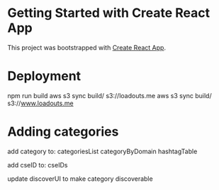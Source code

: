 # Getting Started with Create React App

This project was bootstrapped with [Create React App](https://github.com/facebook/create-react-app).

# Deployment
npm run build
aws s3 sync build/ s3://loadouts.me
aws s3 sync build/ s3://www.loadouts.me

# Adding categories
add category to:
categoriesList
categoryByDomain
hashtagTable

add cseID to:
cseIDs

update discoverUI to make category discoverable
